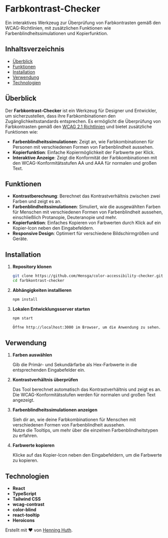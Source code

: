 # Farbkontrast-Checker

Ein interaktives Werkzeug zur Überprüfung von Farbkontrasten gemäß den WCAG-Richtlinien, mit zusätzlichen Funktionen wie Farbenblindheitssimulationen und Kopierfunktion.

## Inhaltsverzeichnis

- [Überblick](#überblick)
- [Funktionen](#funktionen)
- [Installation](#installation)
- [Verwendung](#verwendung)
- [Technologien](#technologien)

## Überblick

Der **Farbkontrast-Checker** ist ein Werkzeug für Designer und Entwickler, um sicherzustellen, dass ihre Farbkombinationen den Zugänglichkeitsstandards entsprechen. Es ermöglicht die Überprüfung von Farbkontrasten gemäß den [WCAG 2.1 Richtlinien](https://www.w3.org/TR/WCAG21/) und bietet zusätzliche Funktionen wie:

- **Farbenblindheitssimulationen**: Zeigt an, wie Farbkombinationen für Personen mit verschiedenen Formen von Farbenblindheit aussehen.
- **Kopierfunktion**: Einfache Kopiermöglichkeit der Farbwerte per Klick.
- **Interaktive Anzeige**: Zeigt die Konformität der Farbkombinationen mit den WCAG-Konformitätsstufen AA und AAA für normalen und großen Text.

## Funktionen

- **Kontrastberechnung**: Berechnet das Kontrastverhältnis zwischen zwei Farben und zeigt es an.
- **Farbenblindheitssimulationen**: Simuliert, wie die ausgewählten Farben für Menschen mit verschiedenen Formen von Farbenblindheit aussehen, einschließlich Protanopie, Deuteranopie und mehr.
- **Kopierfunktion**: Einfaches Kopieren von Farbwerten durch Klick auf ein Kopier-Icon neben den Eingabefeldern.
- **Responsive Design**: Optimiert für verschiedene Bildschirmgrößen und Geräte.

## Installation

1. **Repository klonen**

   ```bash
   git clone https://github.com/Hensga/color-accessibility-checker.git
   cd farbkontrast-checker

   ```

2. **Abhängigkeiten installieren**

   ```bash
   npm install

   ```

3. **Lokalen Entwicklungsserver starten**

   ```bash
   npm start

   Öffne http://localhost:3000 im Browser, um die Anwendung zu sehen.
   ```

## Verwendung

1. **Farben auswählen**

   Gib die Primär- und Sekundärfarbe als Hex-Farbwerte in die entsprechenden Eingabefelder ein.

2. **Kontrastverhältnis überprüfen**

   Das Tool berechnet automatisch das Kontrastverhältnis und zeigt es an.  
   Die WCAG-Konformitätsstufen werden für normalen und großen Text angezeigt.

3. **Farbenblindheitssimulationen anzeigen**

   Sieh dir an, wie deine Farbkombinationen für Menschen mit verschiedenen Formen von Farbenblindheit aussehen.  
   Nutze die Tooltips, um mehr über die einzelnen Farbenblindheitstypen zu erfahren.

4. **Farbwerte kopieren**

   Klicke auf das Kopier-Icon neben den Eingabefeldern, um die Farbwerte zu kopieren.

## Technologien

- **React**
- **TypeScript**
- **Tailwind CSS**
- **wcag-contrast**
- **color-blind**
- **react-tooltip**
- **Heroicons**

Erstellt mit ❤️ von [Henning Huth](www.henninghuth.dev).
